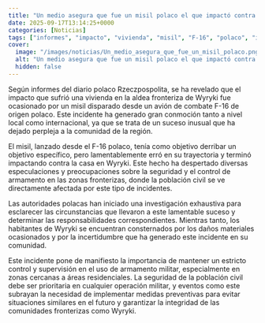 ```yaml
---
title: "Un medio asegura que fue un misil polaco el que impactó contra una vivienda en la frontera con Ucrania"
date: 2025-09-17T13:14:25+0000
categories: [Noticias]
tags: ["informes", "impacto", "vivienda", "misil", "F-16", "polaco", "incidente", "comunidad", "seguridad", "armamento", "fronterizas", "población civil", "autoridades", "investigación", "responsabilidades", "daños materiales", "control", "supervisión", "militar", "áreas"]
cover:
  image: "/images/noticias/Un_medio_asegura_que_fue_un_misil_polaco.png"
  alt: "Un medio asegura que fue un misil polaco el que impactó contra una vivienda en la frontera con Ucrania"
  hidden: false
---
```


Según informes del diario polaco Rzeczpospolita, se ha revelado que el impacto que sufrió una vivienda en la aldea fronteriza de Wyryki fue ocasionado por un misil disparado desde un avión de combate F-16 de origen polaco. Este incidente ha generado gran conmoción tanto a nivel local como internacional, ya que se trata de un suceso inusual que ha dejado perpleja a la comunidad de la región.

El misil, lanzado desde el F-16 polaco, tenía como objetivo derribar un objetivo específico, pero lamentablemente erró en su trayectoria y terminó impactando contra la casa en Wyryki. Este hecho ha despertado diversas especulaciones y preocupaciones sobre la seguridad y el control de armamento en las zonas fronterizas, donde la población civil se ve directamente afectada por este tipo de incidentes.

Las autoridades polacas han iniciado una investigación exhaustiva para esclarecer las circunstancias que llevaron a este lamentable suceso y determinar las responsabilidades correspondientes. Mientras tanto, los habitantes de Wyryki se encuentran consternados por los daños materiales ocasionados y por la incertidumbre que ha generado este incidente en su comunidad.

Este incidente pone de manifiesto la importancia de mantener un estricto control y supervisión en el uso de armamento militar, especialmente en zonas cercanas a áreas residenciales. La seguridad de la población civil debe ser prioritaria en cualquier operación militar, y eventos como este subrayan la necesidad de implementar medidas preventivas para evitar situaciones similares en el futuro y garantizar la integridad de las comunidades fronterizas como Wyryki.
